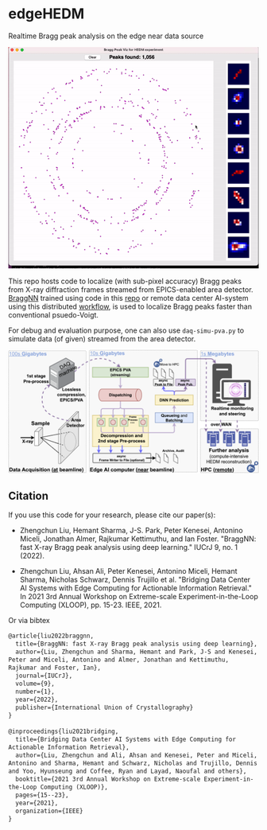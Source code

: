# edgeHEDM
Realtime Bragg peak analysis on the edge near data source

![Software Arch](doc/demo.gif)

This repo hosts code to localize (with sub-pixel accuracy) Bragg peaks from X-ray diffraction frames streamed from EPICS-enabled area detector.
[BraggNN](https://doi.org/10.1107/S2052252521011258) trained using code in this [repo](https://github.com/lzhengchun/BraggNN) or remote data center AI-system using this distributed [workflow](https://arxiv.org/abs/2105.13967), is used to localize Bragg peaks faster than conventional psuedo-Voigt.

For debug and evaluation purpose, one can also use `daq-simu-pva.py` to simulate data (of given) streamed from the area detector.

![Software Arch](doc/edgeBragg.png)

## Citation
If you use this code for your research, please cite our paper(s):

- Zhengchun Liu, Hemant Sharma, J-S. Park, Peter Kenesei, Antonino Miceli, Jonathan Almer, Rajkumar Kettimuthu, and Ian Foster. "BraggNN: fast X-ray Bragg peak analysis using deep learning." IUCrJ 9, no. 1 (2022).

- Zhengchun Liu, Ahsan Ali, Peter Kenesei, Antonino Miceli, Hemant Sharma, Nicholas Schwarz, Dennis Trujillo et al. "Bridging Data Center AI Systems with Edge Computing for Actionable Information Retrieval." In 2021 3rd Annual Workshop on Extreme-scale Experiment-in-the-Loop Computing (XLOOP), pp. 15-23. IEEE, 2021.

Or via bibtex

```
@article{liu2022braggnn,
  title={BraggNN: fast X-ray Bragg peak analysis using deep learning},
  author={Liu, Zhengchun and Sharma, Hemant and Park, J-S and Kenesei, Peter and Miceli, Antonino and Almer, Jonathan and Kettimuthu, Rajkumar and Foster, Ian},
  journal={IUCrJ},
  volume={9},
  number={1},
  year={2022},
  publisher={International Union of Crystallography}
}

@inproceedings{liu2021bridging,
  title={Bridging Data Center AI Systems with Edge Computing for Actionable Information Retrieval},
  author={Liu, Zhengchun and Ali, Ahsan and Kenesei, Peter and Miceli, Antonino and Sharma, Hemant and Schwarz, Nicholas and Trujillo, Dennis and Yoo, Hyunseung and Coffee, Ryan and Layad, Naoufal and others},
  booktitle={2021 3rd Annual Workshop on Extreme-scale Experiment-in-the-Loop Computing (XLOOP)},
  pages={15--23},
  year={2021},
  organization={IEEE}
}

```
